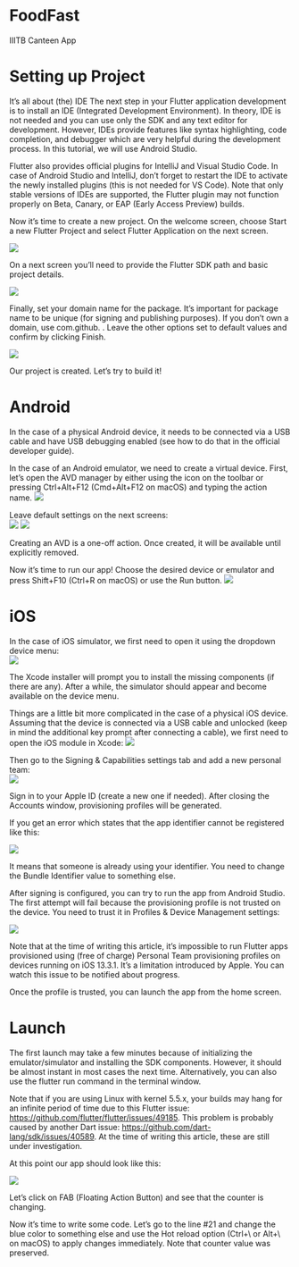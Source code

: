 # FoodFast
<div>IIITB Canteen  App</div>
<h1>Setting up Project</h1>
It’s all about (the) IDE
The next step in your Flutter application development is to install an IDE (Integrated Development Environment). In theory, IDE is not needed and you can use only the SDK and any text editor for development. However, IDEs provide features like syntax highlighting, code completion, and debugger which are very helpful during the development process. In this tutorial, we will use Android Studio.

Flutter also provides official plugins for IntelliJ and Visual Studio Code. In case of Android Studio and IntelliJ, don’t forget to restart the IDE to activate the newly installed plugins (this is not needed for VS Code). Note that only stable versions of IDEs are supported, the Flutter plugin may not function properly on Beta, Canary, or EAP (Early Access Preview) builds.

Now it’s time to create a new project. On the welcome screen, choose Start a new Flutter Project and select Flutter Application on the next screen.

<img src = "https://cdn-dppbk.nitrocdn.com/yQqYxSaTIazRSTSDbfxPrqFzJPJOhsTG/assets/static/optimized/rev-9a619c4/wp-content/uploads/2020/02/image4-555x334.png"/>

On a next screen you’ll need to provide the Flutter SDK path and basic project details.

<img src = "https://cdn-dppbk.nitrocdn.com/yQqYxSaTIazRSTSDbfxPrqFzJPJOhsTG/assets/static/optimized/rev-9a619c4/wp-content/uploads/2020/02/image14-555x309.png"/>

Finally, set your domain name for the package. It’s important for package name to be unique (for signing and publishing purposes). If you don’t own a domain, use com.github.<your login> . Leave the other options set to default values and confirm by clicking Finish.
 
 <img src = "https://cdn-dppbk.nitrocdn.com/yQqYxSaTIazRSTSDbfxPrqFzJPJOhsTG/assets/static/optimized/rev-9a619c4/wp-content/uploads/2020/02/image6-555x311.png"/>
  
  Our project is created. Let’s try to build it!
  
 <h1>Android</h1>
  
  In the case of a physical Android device, it needs to be connected via a USB cable and have USB debugging enabled (see how to do that in the official developer guide).

In the case of an Android emulator, we need to create a virtual device. First, let’s open the AVD manager by either using the icon on the toolbar or pressing Ctrl+Alt+F12 (Cmd+Alt+F12 on macOS) and typing the action name.
 <img src = "https://cdn-dppbk.nitrocdn.com/yQqYxSaTIazRSTSDbfxPrqFzJPJOhsTG/assets/static/optimized/rev-9a619c4/wp-content/uploads/2020/02/image7-555x149.png"/>
  
 <div>Leave default settings on the next screens:</div>
  <img src = "https://cdn-dppbk.nitrocdn.com/yQqYxSaTIazRSTSDbfxPrqFzJPJOhsTG/assets/static/optimized/rev-9a619c4/wp-content/uploads/2020/02/image1-555x251.png"/>
  <img src = "https://cdn-dppbk.nitrocdn.com/yQqYxSaTIazRSTSDbfxPrqFzJPJOhsTG/assets/static/optimized/rev-9a619c4/wp-content/uploads/2020/02/image2-555x167.png"/>
  
  Creating an AVD is a one-off action. Once created, it will be available until explicitly removed.

Now it’s time to run our app! Choose the desired device or emulator and press Shift+F10 (Ctrl+R on macOS) or use the Run button.
 <img src = "https://cdn-dppbk.nitrocdn.com/yQqYxSaTIazRSTSDbfxPrqFzJPJOhsTG/assets/static/optimized/rev-9a619c4/wp-content/uploads/2020/02/image9-555x71.png"/>
 
  
 <h1> iOS</h1>
 <div>In the case of iOS simulator, we first need to open it using the dropdown device menu:</div>
  <img src = "https://cdn-dppbk.nitrocdn.com/yQqYxSaTIazRSTSDbfxPrqFzJPJOhsTG/assets/static/optimized/rev-9a619c4/wp-content/uploads/2020/02/image8.png.webp"/>
  
  The Xcode installer will prompt you to install the missing components (if there are any). After a while, the simulator should appear and become available on the device menu.

Things are a little bit more complicated in the case of a physical iOS device. Assuming that the device is connected via a USB cable and unlocked (keep in mind the additional key prompt after connecting a cable), we first need to open the iOS module in Xcode:
 <img src = "https://cdn-dppbk.nitrocdn.com/yQqYxSaTIazRSTSDbfxPrqFzJPJOhsTG/assets/static/optimized/rev-9a619c4/wp-content/uploads/2020/02/image15-555x239.png"/>
 <div>Then go to the Signing & Capabilities settings tab and add a new personal team:</div>
  <img src = "https://cdn-dppbk.nitrocdn.com/yQqYxSaTIazRSTSDbfxPrqFzJPJOhsTG/assets/static/optimized/rev-9a619c4/wp-content/uploads/2020/02/image11-555x215.png"/>
  
  Sign in to your Apple ID (create a new one if needed). After closing the Accounts window, provisioning profiles will be generated.

If you get an error which states that the app identifier cannot be registered like this:
  
  <img src = "https://cdn-dppbk.nitrocdn.com/yQqYxSaTIazRSTSDbfxPrqFzJPJOhsTG/assets/static/optimized/rev-9a619c4/wp-content/uploads/2020/02/image13.png.webp"/>
  
  It means that someone is already using your identifier. You need to change the Bundle Identifier value to something else.

After signing is configured, you can try to run the app from Android Studio. The first attempt will fail because the provisioning profile is not trusted on the device. You need to trust it in Profiles & Device Management settings:
 <div><img src = "https://cdn-dppbk.nitrocdn.com/yQqYxSaTIazRSTSDbfxPrqFzJPJOhsTG/assets/static/optimized/rev-9a619c4/wp-content/uploads/2020/02/output.gif"/></div>
  
  Note that at the time of writing this article, it’s impossible to run Flutter apps provisioned using (free of charge) Personal Team provisioning profiles on devices running on iOS 13.3.1. It’s a limitation introduced by Apple. You can watch this issue to be notified about progress.

Once the profile is trusted, you can launch the app from the home screen.
  
 <h1>Launch</h1>
The first launch may take a few minutes because of initializing the emulator/simulator and installing the SDK components. However, it should be almost instant in most cases the next time. Alternatively, you can also use the flutter run  command in the terminal window.

Note that if you are using Linux with kernel 5.5.x, your builds may hang for an infinite period of time due to this Flutter issue: https://github.com/flutter/flutter/issues/49185. This problem is probably caused by another Dart issue: https://github.com/dart-lang/sdk/issues/40589. At the time of writing this article, these are still under investigation.

At this point our app should look like this:
  
<img src = "https://cdn-dppbk.nitrocdn.com/yQqYxSaTIazRSTSDbfxPrqFzJPJOhsTG/assets/static/optimized/rev-9a619c4/wp-content/uploads/2020/02/image3-298x530.png"/>
  
  Let’s click on FAB (Floating Action Button) and see that the counter is changing.

Now it’s time to write some code. Let’s go to the line #21 and change the blue color to something else and use the Hot reload option (Ctrl+\ or Alt+\ on macOS) to apply changes immediately. Note that counter value was preserved.
